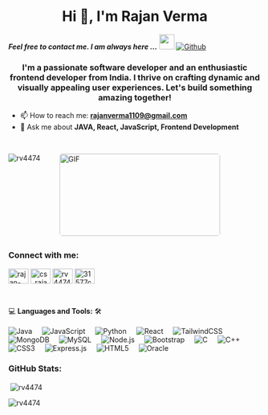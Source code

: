 <h1 align="center">Hi 👋, I'm Rajan Verma</h1>

***Feel free to contact me. I am always here ...*** <img src="https://media.giphy.com/media/WUlplcMpOCEmTGBtBW/giphy.gif" width="30">  [![Github](https://img.shields.io/github/followers/rv4474?label=Follow%20Me&style=social)](https://github.com/rv4474)

<h3 align="center">I'm a passionate software developer and an enthusiastic frontend developer from India. I thrive on crafting dynamic and visually appealing user experiences. Let's build something amazing together!</h3>

- 📫 How to reach me: **rajanverma1109@gmail.com**
- 💬 Ask me about **JAVA, React, JavaScript, Frontend Development**
</br>
<p style="display: flex; justify-contect: space-between;">
<img align="left" src="https://github-readme-stats.vercel.app/api/top-langs?username=rv4474&show_icons=true&locale=en&layout=compact" alt="rv4474" />
<img style="border-radius: 5px; margin: 0 0 5px 35px;" alt="GIF" width="320px" height="164px" src="https://miro.medium.com/max/875/1*Urc28sbnORGOW5oyohQ06g.gif" />
</p>
<h3 align="left">Connect with me:</h3>
<p align="left">
<a href="https://linkedin.com/in/rajan-verma1109" target="blank"><img align="center" src="https://raw.githubusercontent.com/rahuldkjain/github-profile-readme-generator/master/src/images/icons/Social/linked-in-alt.svg" alt="rajan-verma1109" height="30" width="40" /></a>
<a href="https://www.hackerrank.com/cs_rajan_31577" target="blank"><img align="center" src="https://raw.githubusercontent.com/rahuldkjain/github-profile-readme-generator/master/src/images/icons/Social/hackerrank.svg" alt="cs_rajan_31577" height="30" width="40" /></a>
<a href="https://www.leetcode.com/rv4474990" target="blank"><img align="center" src="https://raw.githubusercontent.com/rahuldkjain/github-profile-readme-generator/master/src/images/icons/Social/leet-code.svg" alt="rv4474990" height="30" width="40" /></a>
<a href="https://auth.geeksforgeeks.org/user/31577cse" target="blank"><img align="center" src="https://raw.githubusercontent.com/rahuldkjain/github-profile-readme-generator/master/src/images/icons/Social/geeks-for-geeks.svg" alt="31577cse" height="30" width="40" /></a>
</p>
</br>

💻 **Languages and Tools:** 🛠️<br>
<br>
![Java](https://img.shields.io/badge/-Java-000000?style=flat&logo=java&logoColor=007396)&nbsp;&nbsp;&nbsp;&nbsp;
![JavaScript](https://img.shields.io/badge/-JavaScript-000000?style=flat&logo=javascript)&nbsp;&nbsp;&nbsp;&nbsp;
![Python](https://img.shields.io/badge/-Python-000000?style=flat&logo=python)&nbsp;&nbsp;&nbsp;&nbsp;
![React](https://img.shields.io/badge/-React-000000?style=flat&logo=react)&nbsp;&nbsp;&nbsp;&nbsp;
![TailwindCSS](https://img.shields.io/badge/-TailwindCSS-000000?style=flat&logo=tailwind-css)&nbsp;&nbsp;&nbsp;&nbsp;
![MongoDB](https://img.shields.io/badge/-MongoDB-000000?style=flat&logo=mongodb)&nbsp;&nbsp;&nbsp;&nbsp;
![MySQL](https://img.shields.io/badge/-MySQL-000000?style=flat&logo=mysql)&nbsp;&nbsp;&nbsp;&nbsp;
![Node.js](https://img.shields.io/badge/-Node.js-000000?style=flat&logo=node.js)&nbsp;&nbsp;&nbsp;&nbsp;
![Bootstrap](https://img.shields.io/badge/-Bootstrap-000000?style=flat&logo=bootstrap)&nbsp;&nbsp;&nbsp;&nbsp;
![C](https://img.shields.io/badge/-C-000000?style=flat&logo=c)&nbsp;&nbsp;&nbsp;&nbsp;
![C++](https://img.shields.io/badge/-C++-000000?style=flat&logo=c%2B%2B)&nbsp;&nbsp;&nbsp;&nbsp;
![CSS3](https://img.shields.io/badge/-CSS3-000000?style=flat&logo=css3)&nbsp;&nbsp;&nbsp;&nbsp;
![Express.js](https://img.shields.io/badge/-Express.js-000000?style=flat&logo=express)&nbsp;&nbsp;&nbsp;&nbsp;
![HTML5](https://img.shields.io/badge/-HTML5-000000?style=flat&logo=html5)&nbsp;&nbsp;&nbsp;&nbsp;
![Oracle](https://img.shields.io/badge/-Oracle-000000?style=flat&logo=oracle)



<h3 align="left">GitHub Stats:</h3>
<p>&nbsp;<img align="center" src="https://github-readme-stats.vercel.app/api?username=rv4474&show_icons=true&locale=en" alt="rv4474" /></p>

<p><img align="center" src="https://github-readme-streak-stats.herokuapp.com/?user=rv4474&" alt="rv4474" /></p>
